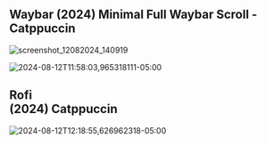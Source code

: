 Waybar
(2024) Minimal Full Waybar Scroll - Catppuccin
-----------------------------------------------------

![screenshot_12082024_140919](https://github.com/user-attachments/assets/4c9f7139-5e51-4a41-8055-fecdb276f585)

![2024-08-12T11:58:03,965318111-05:00](https://github.com/user-attachments/assets/8fe96663-3de3-4026-8d62-2607ee588bc6)

Rofi              
(2024) Catppuccin
----------------------------------------------------- 

![2024-08-12T12:18:55,626962318-05:00](https://github.com/user-attachments/assets/8c16c637-4a3a-4b69-9c4e-045d4b61ed8d)
